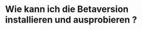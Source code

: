 # Wie kann ich die Betaversion installieren und ausprobieren ?

[.de]: ../../de/src/how-can-i-install-and-test-the-beta-version.md
[.source]: https://www.linux-tips-and-tricks.de/en/raspibackupcategorye/595-how-can-i-install-and-test-the-beta-version
[.source]: https://www.linux-tips-and-tricks.de/de/raspibackupcategoried/594-wie-kann-ich-die-betaversion-installieren-und-ausprobieren
